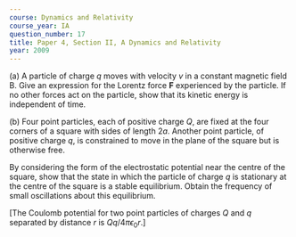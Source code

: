 ```yaml
---
course: Dynamics and Relativity
course_year: IA
question_number: 17
title: Paper 4, Section II, A Dynamics and Relativity
year: 2009
---
```




(a) A particle of charge $q$ moves with velocity $v$ in a constant magnetic field B. Give an expression for the Lorentz force $\mathbf{F}$ experienced by the particle. If no other forces act on the particle, show that its kinetic energy is independent of time.

(b) Four point particles, each of positive charge $Q$, are fixed at the four corners of a square with sides of length $2 a$. Another point particle, of positive charge $q$, is constrained to move in the plane of the square but is otherwise free.

By considering the form of the electrostatic potential near the centre of the square, show that the state in which the particle of charge $q$ is stationary at the centre of the square is a stable equilibrium. Obtain the frequency of small oscillations about this equilibrium.

[The Coulomb potential for two point particles of charges $Q$ and $q$ separated by distance $r$ is $\left.Q q / 4 \pi \epsilon_{0} r .\right]$